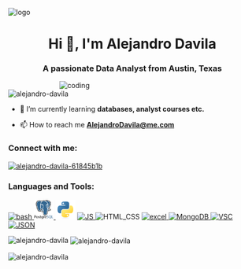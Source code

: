 ![logo](https://github.com/alejandro-davila/VBA-challenge/assets/135288005/aed4d951-c852-4dfe-9c97-3acf20c8190a)
<h1 align="center">Hi 👋, I'm Alejandro Davila</h1>
<h3 align="center">A passionate Data Analyst from Austin, Texas</h3>

<img align="right" alt="coding" width="400" src="https://github.com/alejandro-davila/VBA-challenge/assets/135288005/b9b43b13-a6f6-4578-b02e-79e2ee8ffba8">


<p align="left"> <img src="https://komarev.com/ghpvc/?username=alejandro-davila&label=Profile%20views&color=0e75b6&style=flat" alt="alejandro-davila" /> </p>

- 🌱 I’m currently learning **databases, analyst courses etc.**

- 📫 How to reach me **AlejandroDavila@me.com**

<h3 align="left">Connect with me:</h3>
<p align="left">
<a href="https://linkedin.com/in/alejandro-davila-61845b1b" target="blank"><img align="center" src="https://raw.githubusercontent.com/rahuldkjain/github-profile-readme-generator/master/src/images/icons/Social/linked-in-alt.svg" alt="alejandro-davila-61845b1b" height="30" width="40" /></a>
</p>



<h3 align="left">Languages and Tools:</h3>
<p align="left"> <a href="https://www.gnu.org/software/bash/" target="_blank" rel="noreferrer"> <img src="https://github.com/alejandro-davila/VBA/assets/135288005/03d39263-8a9a-4f83-86e3-a6e1cc059cb5" alt="bash" width="40" height="40"/> </a> <a 
href="https://www.postgresql.org" target="_blank" rel="noreferrer"> <img src="https://raw.githubusercontent.com/devicons/devicon/master/icons/postgresql/postgresql-original-wordmark.svg" alt="postgresql" width="40" height="40"/> </a> <a href="https://www.python.org" target="_blank" rel="noreferrer"> <img src="https://raw.githubusercontent.com/devicons/devicon/master/icons/python/python-original.svg" alt="python" width="40" height="40"/></a> <a href="https://en.wikipedia.org/wiki/JavaScript" target="_blank" rel="noreferrer"> <img src="https://github.com/alejandro-davila/VBA/assets/135288005/107adcd7-7d29-439e-b420-1fbc8b814a33" alt="JS" width="40" height="40"/> </a> <a target="_blank" rel="noreferrer"> <img src="https://github.com/alejandro-davila/VBA/assets/135288005/9b7cc849-fd9c-4c79-afa6-190eb558a7c1" alt="HTML_CSS" width="60" height="40"/> </a> <a href="https://www.microsoft.com/en-us/microsoft-365/excel" target="_blank" rel="noreferrer"> <img src="https://github.com/alejandro-davila/VBA/assets/135288005/56f479b6-b7b7-45ab-9c3c-82ebcb5c2a20" alt="excel" width="40" height="40"/> </a> <a href="https://www.mongodb.com" target="_blank" rel="noreferrer"> <img src="https://github.com/alejandro-davila/alejandro-davila/assets/135288005/9da9ffdc-7a00-42c6-aabc-ecabb5048cd7" alt="MongoDB" width="60" height="40"/> </a><a href="https://code.visualstudio.com/brand" target="_blank" rel="noreferrer"> <img src="https://github.com/alejandro-davila/Project2_ELT_T3/assets/135288005/64a19924-7b90-4198-b1e8-e31ee92dce3b" alt="VSC" width="40" height="40"/> </a> <a href="https://www.json.org/json-en.html" target="_blank" rel="noreferrer"> <img src="https://github.com/alejandro-davila/Project2_ELT_T3/assets/135288005/f52a1f27-8747-41ce-b391-6441038a8003" alt="JSON" width="70" height="40"/> </a></p>



<p><img align="left" src="https://github-readme-stats.vercel.app/api/top-langs?username=alejandro-davila&show_icons=true&locale=en&layout=compact" alt="alejandro-davila" /></p>

<p>&nbsp;<img align="center" src="https://github-readme-stats.vercel.app/api?username=alejandro-davila&show_icons=true&locale=en" alt="alejandro-davila" /></p>

<p><img align="center" src="https://github-readme-streak-stats.herokuapp.com/?user=alejandro-davila&" alt="alejandro-davila" /></p>
